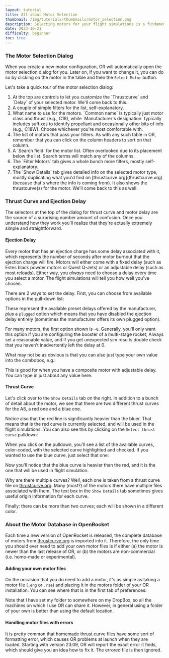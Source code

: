 ```yaml
---
layout: tutorial
title: All about Motor Selection
thumbnail: /img/tutorials/thumbnails/motor_selection.png
description: Selecting motors for your flight simulations is a fundamental part of using OpenRocket. While many aspects of motor selection may be pretty obvious, there are some subtleties and semi-hidden features that might not be apparent at first glance.  This tutorial will cover just about everything there is to know on the subject.
date: 2023-10-21
difficulty: beginner
toc: true
---
```


### The Motor Selection Dialog

When you create a new motor configuration, OR will automatically open the motor selection dialog for you. Later on, if you want to change it, you can do so by clicking on the motor in the table and then the `Select Motor` button.

Let's take a quick tour of the motor selection dialog:
<div data-image-path="/img/tutorials/motor_selection/motor_selection_dialog.png"
    data-image-caption='Motor Selection Dialog'
    data-image-width="70%"
    data-image-shadow="true"></div>

<ol class="step-list">
<li markdown="1">  <!-- We want to keep markdown -->
  At the top are controls to let you customize the `Thrustcurve` and `Delay` of your selected motor. We'll come back to this.
</li>

<li markdown="1">
  A couple of simple filters for the list, self-explanatory.
</li>

<li markdown="1">
  What name to use for the motors. `Common name` is typically just motor class and thrust (e.g., C18), while `Manufacturer's designation` typically includes suffixes to identify propellant and occasionally other bits of info (e.g., C18W).  Choose whichever you're most comfortable with.
</li>

<li markdown="1">
  The list of motors that pass your filters.  As with any such table in OR, remember that you can click on the column headers to sort on that column.
</li>

<li markdown="1">
  A `Search field` for the motor list.  Often overlooked due to its placement below the list.  Search terms will match any of the columns.
</li>

<li markdown="1">
  The `Filter Motors` tab gives a whole bunch more filters, mostly self-explanatory.
</li>

<li markdown="1">
  The `Show Details` tab gives detailed info on the selected motor type, mostly duplicating what you'd find on [thrustcurve.org](thrustcurve.org) (because that's where the info is coming from). It also shows the thrustcurve(s) for the motor.  We'll come back to this as well.
</li>
</ol>

### Thrust Curve and Ejection Delay

The selectors at the top of the dialog for thrust curve and motor delay are the source of a surprising number amount of confusion.  Once you understand how they work you'll realize that they're actually extremely simple and straightforward.

#### Ejection Delay
Every motor that has an ejection charge has some delay associated with it, which represents the number of seconds after motor burnout that the ejection charge will fire. Motors will either come with a fixed delay (such as Estes black powder  motors or Quest Q-Jets) or an adjustable delay (such as most reloads). Either way, you *always* need to choose a delay every time you select a motor. The flight simulations will tell you how well you've chosen.

There are 2 ways to set the delay. First, you can choose from available options in the pull-down list:
<div data-image-path="/img/tutorials/motor_selection/delay_pulldown.png"
    data-image-caption='Ejection Delay Pull-down'
    data-image-width="30%"
    data-image-shadow="true"></div>

These represent the available preset delays offered by the manufacturer, *plus* a `plugged` option which means that you have disabled the ejection delay entirely (sometimes the manufacturer offers its own plugged option).

For many motors, the first option shown is `-0`.  Generally, you'll only want this option if you are configuring the booster of a multi-stage rocket, Always set a reasonable value, and if you get unexpected sim results double check that you haven't inadvertently left the delay at 0.

What may not be as obvious is that you can also just type your own value into the combobox, e.g.:
<div data-image-path="/img/tutorials/motor_selection/delay_combobox.png"
    data-image-caption='Typing into the Delay Combobox'
    data-image-width="30%"
    data-image-shadow="true"></div>

This is good for when you have a composite motor with adjustable delay.  You can type in just about any value here.

#### Thrust Curve

Let's click over to the `Show Details` tab on the right. In addition to a bunch of detail about the motor, we see that there are two different thrust curves for the A8, a red one and a blue one.

<div data-image-path="/img/tutorials/motor_selection/show_details.png"
    data-image-caption='"Show Details" tab'
    data-image-width="70%"
    data-image-shadow="true"></div>

Notice also that the red line is significantly heavier than the bluer. That means that is the red curve is currently selected, and will be used in the flight simulations.  You can also see this by clicking on the `Select thrust curve` pulldown:

<div data-image-path="/img/tutorials/motor_selection/red_curve.png"
    data-image-caption='Red Curve Selected in Pulldown'
    data-image-width="70%"
    data-image-shadow="true"></div>

When you click on the pulldown, you'll see a list of the available curves, color-coded, with the selected curve highlighted and checked. If you wanted to use the blue curve, just select that one:

<div data-image-path="/img/tutorials/motor_selection/blue_curve.png"
    data-image-caption='Blue Curve Selected in Pulldown'
    data-image-width="70%"
    data-image-shadow="true"></div>

Now you'll notice that the blue curve is heavier than the red, and it is the one that will be used in flight simulation.

Why are there multiple curves?  Well, each one is taken from a thrust curve file on [thrustcurve.org](thrustcurve.org).  Many (most?) of the motors there have multiple files associated with them.  The text box in the `Show Details` tab sometimes gives useful origin information for each curve.

Finally: there can be more than two curves; each will be shown in a different color.

### About the Motor Database in OpenRocket

Each time a new version of OpenRocket is released, the complete database of motors from [thrustcurve.org](thrustcurve.org) is imported into it. Therefore, the only time you should ever need to add your own motor files is if either (a) the motor is newer than the last release of OR, or (b) the motors are non-commercial (i.e. home-made or experimental).

#### Adding your own motor files
On the occasion that you do need to add a motor, it's as simple as taking a motor file (`.eng` or `.rse`) and placing it in the motors folder of your OR installation. You can see where that is in the first tab of preferences: 

<div data-image-path="/img/tutorials/motor_selection/motors_folder.png"
    data-image-caption='User-defined thrust curve folder preferences'
    data-image-width="55%"
    data-image-shadow="true"></div>

Note that I have set my folder to somewhere on my DropBox, so all the machines on which I use OR can share it. However, in general using a folder of your own is better than using the default location.

#### Handling motor files with errors

It is pretty common that homemade thrust curve files have some sort of formatting error, which causes OR problems at launch when they are loaded.  Starting with version 23.09, OR will report the exact error it finds, which should give you an idea how to fix it.  The errored file is then ignored.

